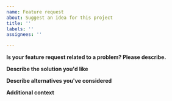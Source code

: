 ```yaml
---
name: Feature request
about: Suggest an idea for this project
title: ''
labels: ''
assignees: ''

---
```


**Is your feature request related to a problem? Please describe.**
<!--- A clear and concise description of what the problem is. Ex. I'm always frustrated when [...] --->
>

**Describe the solution you'd like**
<!--- A clear and concise description of what you want to happen. --->
>

**Describe alternatives you've considered**
<!--- A clear and concise description of any alternative solutions or features you've considered. --->
>

**Additional context**
<!--- Add any other context or screenshots about the feature request here. --->
>
